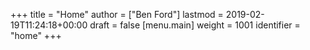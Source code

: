 +++
title = "Home"
author = ["Ben Ford"]
lastmod = 2019-02-19T11:24:18+00:00
draft = false
[menu.main]
  weight = 1001
  identifier = "home"
+++
